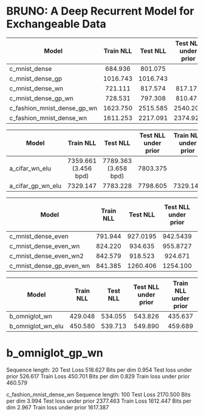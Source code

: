 # BRUNO: A Deep Recurrent Model for Exchangeable Data


Model | Train NLL | Test NLL | Test NLL under prior | Train NLL under prior 
------------ | :-------------: | :-------------: | :-------------: | :-------------:
c_mnist_dense | 684.936 | 801.075 |  |
c_mnist_dense_gp | 1016.743 | 1016.743 | |
c_mnist_dense_wn | 721.111 | 817.574 | 817.171 | 723.703
c_mnist_dense_gp_wn |728.531 |797.308 | 810.478 | 733.307
c_fashion_mnist_dense_gp_wn |1623.750| 2515.585| 2540.207 | 1624.647
c_fashion_mnist_dense_wn | 1611.253 |  2217.091 |  2374.920 | 1612.622


Model | Train NLL | Test NLL | Test NLL under prior | Train NLL under prior 
------------ | :-------------: | :-------------: | :-------------: | :-------------:
a_cifar_wn_elu | 7359.661 (3.456 bpd)| 7789.363 (3.658 bpd) |  7803.375 |
a_cifar_gp_wn_elu |7329.147| 7783.228| 7798.605 | 7329.147


Model | Train NLL | Test NLL | Test NLL under prior | Train NLL under prior 
------------ | :-------------: | :-------------: | :-------------: | :-------------:
c_mnist_dense_even | 791.944 |927.0195 | 942.5439 
c_mnist_dense_even_wn | 824.220 |934.635 | 955.8727 | 824.278
c_mnist_dense_even_wn2 | 842.579 |918.523 | 924.671 | 840.841
c_mnist_dense_gp_even_wn | 841.385  | 1260.406   | 1254.100 | 844.031


Model | Train NLL | Test NLL | Test NLL under prior | Train NLL under prior 
------------ | :-------------: | :-------------: | :-------------: | :-------------:
b_omniglot_wn | 429.048 | 534.055 | 543.826 | 435.637
b_omniglot_wn_elu | 450.580 | 539.713 | 549.890 |  459.689        

# b_omniglot_gp_wn
Sequence length: 20
Test Loss 518.627
Bits per dim 0.954
Test loss under prior 526.617
Train Loss 450.701 
Bits per dim 0.829
Train loss under prior 460.579




c_fashion_mnist_dense_wn
Sequence length: 100
Test Loss 2170.500
Bits per dim 3.994
Test loss under prior 2377.463
Train Loss 1612.447
Bits per dim 2.967
Train loss under prior 1617.387
